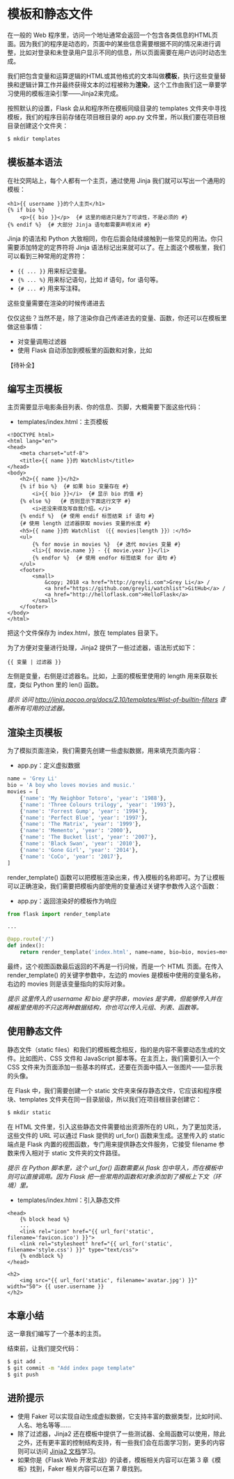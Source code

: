 # 模板和静态文件

在一般的 Web 程序里，访问一个地址通常会返回一个包含各类信息的HTML页面。因为我们的程序是动态的，页面中的某些信息需要根据不同的情况来进行调整，比如对登录和未登录用户显示不同的信息，所以页面需要在用户访问时动态生成。

我们把包含变量和运算逻辑的HTML或其他格式的文本叫做**模板**，执行这些变量替换和逻辑计算工作并最终获得文本的过程被称为**渲染**，这个工作由我们这一章要学习使用的模板渲染引擎——Jinja2来完成。

按照默认的设置，Flask 会从和程序所在模板同级目录的 templates 文件夹中寻找模板，我们的程序目前存储在项目根目录的 app.py 文件里，所以我们要在项目根目录创建这个文件夹：

```bash
$ mkdir templates
```

## 模板基本语法

在社交网站上，每个人都有一个主页，通过使用 Jinja 我们就可以写出一个通用的模板：

```jinja2
<h1>{{ username }}的个人主页</h1>
{% if bio %}
    <p>{{ bio }}</p>  {# 这里的缩进只是为了可读性，不是必须的 #}
{% endif %}  {# 大部分 Jinja 语句都需要声明关闭 #}
```

Jinja 的语法和 Python 大致相同，你在后面会陆续接触到一些常见的用法。你只需要添加特定的定界符将 Jinja 语法标记出来就可以了。在上面这个模板里，我们可以看到三种常用的定界符：

- `{{ ... }}` 用来标记变量。
- `{% ... %}` 用来标记语句，比如 if 语句，for 语句等。
- `{# ... #}` 用来写注释。

这些变量需要在渲染的时候传递进去

仅仅这些？当然不是，除了渲染你自己传递进去的变量、函数，你还可以在模板里做这些事情：

* 对变量调用过滤器
* 使用 Flask 自动添加到模板里的函数和对象，比如

【待补全】

## 编写主页模板

主页需要显示电影条目列表、你的信息、页脚，大概需要下面这些代码：

* templates/index.html：主页模板

```jinja2
<!DOCTYPE html>
<html lang="en">
<head>
    <meta charset="utf-8">
    <title>{{ name }}的 Watchlist</title>
</head>
<body>
    <h2>{{ name }}</h2>
    {% if bio %}  {# 如果 bio 变量存在 #}
        <i>{{ bio }}</i>  {# 显示 bio 的值 #}
    {% else %}   {# 否则显示下面这行文字 #}
        <i>还没来得及写自我介绍。</i>
    {% endif %}  {# 使用 endif 标签结束 if 语句 #}
    {# 使用 length 过滤器获取 movies 变量的长度 #}
    <h5>{{ name }}的 Watchlist （{{ movies|length }}）:</h5>
    <ul>
        {% for movie in movies %}  {# 迭代 movies 变量 #}
        <li>{{ movie.name }} - {{ movie.year }}</li>
        {% endfor %}  {# 使用 endfor 标签结束 for 语句 #}
    </ul>
    <footer>
        <small>
            &copy; 2018 <a href="http://greyli.com">Grey Li</a> /
            <a href="https://github.com/greyli/watchlist">GitHub</a> /
            <a href="http://helloflask.com">HelloFlask</a>
        </small>
	</footer>
</body>
</html>
```

把这个文件保存为 index.html，放在 templates 目录下。

为了方便对变量进行处理，Jinja2 提供了一些过滤器，语法形式如下：

```jinja2
{{ 变量 | 过滤器 }}
```

左侧是变量，右侧是过滤器名。比如，上面的模板里使用的 length 用来获取长度，类似 Python 里的 len() 函数。

*提示 访问 http://jinja.pocoo.org/docs/2.10/templates/#list-of-builtin-filters 查看所有可用的过滤器。*

## 渲染主页模板

为了模拟页面渲染，我们需要先创建一些虚拟数据，用来填充页面内容：

* app.py：定义虚拟数据

```python
name = 'Grey Li'
bio = 'A boy who loves movies and music.'
movies = [
    {'name': 'My Neighbor Totoro', 'year': '1988'},
    {'name': 'Three Colours trilogy', 'year': '1993'},
    {'name': 'Forrest Gump', 'year': '1994'},
    {'name': 'Perfect Blue', 'year': '1997'},
    {'name': 'The Matrix', 'year': '1999'},
    {'name': 'Memento', 'year': '2000'},
    {'name': 'The Bucket list', 'year': '2007'},
    {'name': 'Black Swan', 'year': '2010'},
    {'name': 'Gone Girl', 'year': '2014'},
    {'name': 'CoCo', 'year': '2017'},
]
```

render_template() 函数可以把模板渲染出来，传入模板的名称即可。为了让模板可以正确渲染，我们需要把模板内部使用的变量通过关键字参数传入这个函数：

* app.py：返回渲染好的模板作为响应

```python
from flask import render_template

...

@app.route('/')
def index():
    return render_template('index.html', name=name, bio=bio, movies=movies)
```

最终，这个视图函数最后返回的不再是一行问候，而是一个 HTML 页面。在传入 render_template() 的关键字参数中，左边的 movies 是模板中使用的变量名称，右边的 movies 则是该变量指向的实际对象。

*提示 这里传入的 username 和 bio 是字符串，movies 是字典，但能够传入并在模板里使用的不只这两种数据结构，你也可以传入元组、列表、函数等。*

## 使用静态文件

静态文件（static files）和我们的模板概念相反，指的是内容不需要动态生成的文件。比如图片、CSS 文件和 JavaScript 脚本等。在主页上，我们需要引入一个 CSS 文件来为页面添加一些基本的样式，还要在页面中插入一张图片——显示我的头像。

在 Flask 中，我们需要创建一个 static 文件夹来保存静态文件，它应该和程序模块、templates 文件夹在同一目录层级，所以我们在项目根目录创建它：

```bash
$ mkdir static
```

在 HTML 文件里，引入这些静态文件需要给出资源所在的 URL，为了更加灵活，这些文件的 URL 可以通过 Flask 提供的 url_for() 函数来生成。这里传入的 static 端点是 Flask 内置的视图函数，专门用来提供静态文件服务，它接受 filename 参数来传入相对于 static 文件夹的文件路径。

*提示 在 Python 脚本里，这个 url_for() 函数需要从 flask 包中导入，而在模板中则可以直接调用。因为 Flask 把一些常用的函数和对象添加到了模板上下文（环境）里。*

* templates/index.html：引入静态文件

```jinja2
<head>
    {% block head %}
    ...
    <link rel="icon" href="{{ url_for('static', filename='favicon.ico') }}">
    <link rel="stylesheet" href="{{ url_for('static', filename='style.css') }}" type="text/css">
    {% endblock %}
</head>

<h2>
    <img src="{{ url_for('static', filename='avatar.jpg') }}" width="50"> {{ user.username }}
</h2>
```

## 本章小结

这一章我们编写了一个基本的主页。

结束前，让我们提交代码：

```bash
$ git add .
$ git commit -m "Add index page template"
$ git push
```

## 进阶提示

* 使用 Faker 可以实现自动生成虚拟数据，它支持丰富的数据类型，比如时间、人名、地名等等……
* 除了过滤器，Jinja2 还在模板中提供了一些测试器、全局函数可以使用，除此之外，还有更丰富的控制结构支持，有一些我们会在后面学习到，更多的内容则可以访问 [Jinja2 文档](http://jinja.pocoo.org/docs/2.10/templates/)学习。
* 如果你是《Flask Web 开发实战》的读者，模板相关内容可以在第 3 章《模板》找到，Faker 相关内容可以在第 7 章找到。